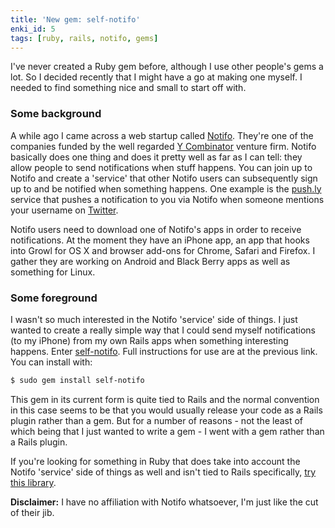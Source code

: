 ```yaml
---
title: 'New gem: self-notifo'
enki_id: 5
tags: [ruby, rails, notifo, gems]
---
```

I've never created a Ruby gem before, although I use other people's gems a lot. So I decided recently that I might have a go at making one myself. I needed to find something nice and small to start off with.

### Some background

A while ago I came across a web startup called [Notifo](http://notifo.com/). They're one of the companies funded by the well regarded [Y Combinator](http://ycombinator.com/) venture firm. Notifo basically does one thing and does it pretty well as far as I can tell: they allow people to send notifications when stuff happens. You can join up to Notifo and create a 'service' that other Notifo users can subsequently sign up to and be notified when something happens. One example is the [push.ly](http://push.ly/) service that pushes a notification to you via Notifo when someone mentions your username on [Twitter](http://twitter.com/).

Notifo users need to download one of Notifo's apps in order to receive notifications. At the moment they have an iPhone app, an app that hooks into Growl for OS X and browser add-ons for Chrome, Safari and Firefox. I gather they are working on Android and Black Berry apps as well as something for Linux.

### Some foreground

I wasn't so much interested in the Notifo 'service' side of things. I just wanted to create a really simple way that I could send myself notifications (to my iPhone) from my own Rails apps when something interesting happens. Enter [self-notifo](http://github.com/gaelian/self-notifo). Full instructions for use are at the previous link. You can install with:

```bash
$ sudo gem install self-notifo
```

This gem in its current form is quite tied to Rails and the normal convention in this case seems to be that you would usually release your code as a Rails plugin rather than a gem. But for a number of reasons - not the least of which being that I just wanted to write a gem - I went with a gem rather than a Rails plugin.

If you're looking for something in Ruby that does take into account the Notifo 'service' side of things as well and isn't tied to Rails specifically, [try this library](http://github.com/jot/notifo).

**Disclaimer:** I have no affiliation with Notifo whatsoever, I'm just like the cut of their jib.
